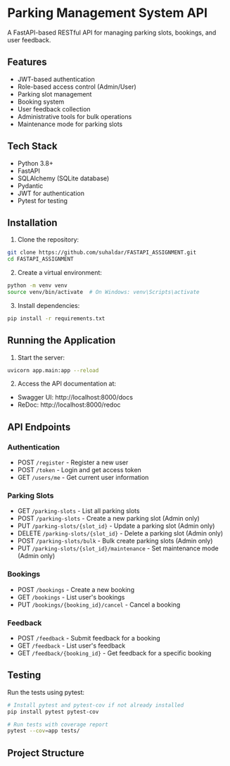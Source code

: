 # Parking Management System API

A FastAPI-based RESTful API for managing parking slots, bookings, and user feedback.

## Features

- JWT-based authentication
- Role-based access control (Admin/User)
- Parking slot management
- Booking system
- User feedback collection
- Administrative tools for bulk operations
- Maintenance mode for parking slots

## Tech Stack

- Python 3.8+
- FastAPI
- SQLAlchemy (SQLite database)
- Pydantic
- JWT for authentication
- Pytest for testing

## Installation

1. Clone the repository:
```bash
git clone https://github.com/suhaldar/FASTAPI_ASSIGNMENT.git
cd FASTAPI_ASSIGNMENT
```

2. Create a virtual environment:
```bash
python -m venv venv
source venv/bin/activate  # On Windows: venv\Scripts\activate
```

3. Install dependencies:
```bash
pip install -r requirements.txt
```

## Running the Application

1. Start the server:
```bash
uvicorn app.main:app --reload
```

2. Access the API documentation at:
- Swagger UI: http://localhost:8000/docs
- ReDoc: http://localhost:8000/redoc

## API Endpoints

### Authentication
- POST `/register` - Register a new user
- POST `/token` - Login and get access token
- GET `/users/me` - Get current user information

### Parking Slots
- GET `/parking-slots` - List all parking slots
- POST `/parking-slots` - Create a new parking slot (Admin only)
- PUT `/parking-slots/{slot_id}` - Update a parking slot (Admin only)
- DELETE `/parking-slots/{slot_id}` - Delete a parking slot (Admin only)
- POST `/parking-slots/bulk` - Bulk create parking slots (Admin only)
- PUT `/parking-slots/{slot_id}/maintenance` - Set maintenance mode (Admin only)

### Bookings
- POST `/bookings` - Create a new booking
- GET `/bookings` - List user's bookings
- PUT `/bookings/{booking_id}/cancel` - Cancel a booking

### Feedback
- POST `/feedback` - Submit feedback for a booking
- GET `/feedback` - List user's feedback
- GET `/feedback/{booking_id}` - Get feedback for a specific booking

## Testing

Run the tests using pytest:
```bash
# Install pytest and pytest-cov if not already installed
pip install pytest pytest-cov

# Run tests with coverage report
pytest --cov=app tests/
```

## Project Structure 
